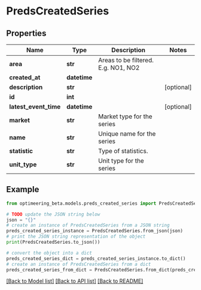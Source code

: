 # PredsCreatedSeries


## Properties

Name | Type | Description | Notes
------------ | ------------- | ------------- | -------------
**area** | **str** | Areas to be filtered. E.g. NO1, NO2 | 
**created_at** | **datetime** |  | 
**description** | **str** |  | [optional] 
**id** | **int** |  | 
**latest_event_time** | **datetime** |  | [optional] 
**market** | **str** | Market type for the series | 
**name** | **str** | Unique name for the series | 
**statistic** | **str** | Type of statistics. | 
**unit_type** | **str** | Unit type for the series | 

## Example

```python
from optimeering_beta.models.preds_created_series import PredsCreatedSeries

# TODO update the JSON string below
json = "{}"
# create an instance of PredsCreatedSeries from a JSON string
preds_created_series_instance = PredsCreatedSeries.from_json(json)
# print the JSON string representation of the object
print(PredsCreatedSeries.to_json())

# convert the object into a dict
preds_created_series_dict = preds_created_series_instance.to_dict()
# create an instance of PredsCreatedSeries from a dict
preds_created_series_from_dict = PredsCreatedSeries.from_dict(preds_created_series_dict)
```
[[Back to Model list]](../README.md#documentation-for-models) [[Back to API list]](../README.md#documentation-for-api-endpoints) [[Back to README]](../README.md)


